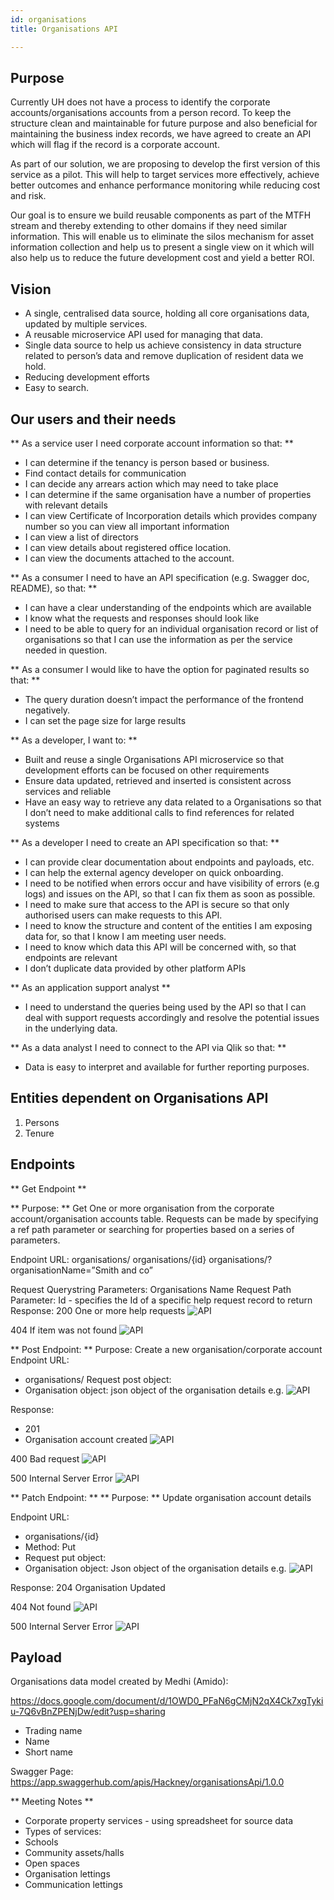 ```yaml
---
id: organisations
title: Organisations API

---
```

## Purpose

Currently UH does not have a process to identify the corporate accounts/organisations accounts from a person record. To keep the structure clean and maintainable for future purpose and also beneficial for maintaining the business index records, we have agreed to create an API which will flag if the record is a corporate account.

As part of our solution, we are proposing to develop the first version of this service as a pilot. This will help to target services more effectively, achieve better outcomes and enhance performance monitoring while reducing cost and risk.

Our goal is to ensure we build reusable components as part of the MTFH stream and thereby extending to other domains if they need similar information. This will enable us to eliminate the silos mechanism for asset information collection and help us to present a single view on it which will also help us to reduce the future development cost and yield a better ROI.

## Vision
- A single, centralised data source, holding all core organisations data, updated by multiple services.
- A reusable microservice API used for managing that data.
- Single data source to help us achieve consistency in data structure related to person’s data and remove duplication of resident data we hold.
- Reducing development efforts
- Easy to search.

## Our users and their needs

** As a service user I need corporate account information so that: **
- I can determine if the tenancy is person based or business.
- Find contact details for communication
- I can decide any arrears action which may need to take place
- I can determine if the same organisation have a number of properties with relevant details
- I can view Certificate of Incorporation details which provides company number so you can view all important information
- I can view a list of directors
- I can view details about registered office location.
- I can view the documents attached to the account.

** As a consumer I need to have an API specification (e.g. Swagger doc, README), so that: **
- I can have a clear understanding of the endpoints which are available
- I know what the requests and responses should look like
-  I need to be able to query for an individual organisation record or list of organisations so that I can use the information as per the service needed in question.

** As a consumer I would like to have the option for paginated results so that: **
- The query duration doesn’t impact the performance of the frontend negatively.
- I can set the page size for large results

** As a developer, I want to: **
- Built and reuse a single Organisations API microservice so that development efforts can be focused on other requirements
- Ensure data updated, retrieved and inserted is consistent across services and reliable
- Have an easy way to retrieve any data related to a Organisations so that I don’t need to make additional calls to find references for related systems

** As a developer I need to create an API specification so that: **
-  I can provide clear documentation about endpoints and payloads, etc.
-  I can help the external agency developer on quick onboarding.
-  I need to be notified when errors occur and have visibility of errors (e.g logs) and issues on the API, so that I can fix them as soon as possible.
-  I need to make sure that access to the API is secure so that only authorised users can make requests to this API.
-  I need to know the structure and content of the entities I am exposing data for, so that I know I am meeting user needs.
-  I need to know which data this API will be concerned with, so that
endpoints are relevant
- I don’t duplicate data provided by other platform APIs

** As an application support analyst **
- I need to understand the queries being used by the API so that I can deal with support requests accordingly and resolve the potential issues in the underlying data.

** As a data analyst I need to connect to the API via Qlik so that:  **
- Data is easy to interpret and available for further reporting purposes.

## Entities dependent on Organisations API
1. Persons
2. Tenure



## Endpoints

** Get Endpoint **

** Purpose: ** Get One or more organisation from the corporate account/organisation accounts table.  Requests can be made by specifying a ref path parameter or searching for properties based on a series of parameters.

Endpoint URL:
                    organisations/
                    organisations/{id}
                    organisations/?organisationName=”Smith and co”

Request Querystring Parameters:
Organisations Name
Request Path Parameter:
Id - specifies the Id of a specific help request record to return
Response:
200
One or more help requests
![API](./doc-images/spec28.png)

404
If item was not found
![API](./doc-images/spec29.png)

** Post Endpoint: **
Purpose: Create a new organisation/corporate account
Endpoint URL:
  - organisations/
Request post object:
- Organisation object: json object of the organisation details e.g.
![API](./doc-images/spec30.png)

Response:
- 201
- Organisation account created
![API](./doc-images/spec31.png)


400
Bad request
![API](./doc-images/spec32.png)

500
Internal Server Error
![API](./doc-images/spec33.png)

** Patch Endpoint: **
** Purpose: ** Update organisation account details

Endpoint URL:
- organisations/{id}
- Method: Put
- Request put object:
- Organisation object: Json object of the organisation details e.g.
![API](./doc-images/spec34.png)

Response:
  204
  Organisation Updated


404
 Not found
![API](./doc-images/spec35.png)


500
Internal Server Error
![API](./doc-images/spec36.png)

## Payload

Organisations data model created by Medhi (Amido):

https://docs.google.com/document/d/1OWD0_PFaN6gCMjN2qX4Ck7xgTykiu-7Q6vBnZPENjDw/edit?usp=sharing

- Trading name
- Name
- Short name

Swagger Page:
https://app.swaggerhub.com/apis/Hackney/organisationsApi/1.0.0


** Meeting Notes **
- Corporate property services - using spreadsheet for source data
- Types of services:
- Schools
- Community assets/halls
- Open spaces
- Organisation lettings
- Communication lettings
